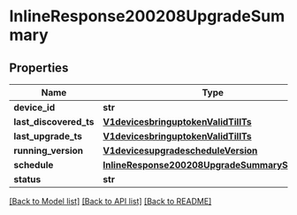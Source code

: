 # InlineResponse200208UpgradeSummary

## Properties
Name | Type | Description | Notes
------------ | ------------- | ------------- | -------------
**device_id** | **str** |  | [optional] 
**last_discovered_ts** | [**V1devicesbringuptokenValidTillTs**](V1devicesbringuptokenValidTillTs.md) |  | [optional] 
**last_upgrade_ts** | [**V1devicesbringuptokenValidTillTs**](V1devicesbringuptokenValidTillTs.md) |  | [optional] 
**running_version** | [**V1devicesupgradescheduleVersion**](V1devicesupgradescheduleVersion.md) |  | [optional] 
**schedule** | [**InlineResponse200208UpgradeSummarySchedule**](InlineResponse200208UpgradeSummarySchedule.md) |  | [optional] 
**status** | **str** |  | [optional] 

[[Back to Model list]](../README.md#documentation-for-models) [[Back to API list]](../README.md#documentation-for-api-endpoints) [[Back to README]](../README.md)

